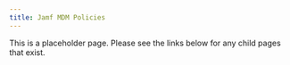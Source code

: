 ```yaml
---
title: Jamf MDM Policies
---
```


This is a placeholder page. Please see the links below for any child pages that exist.
